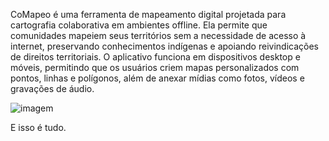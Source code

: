 CoMapeo é uma ferramenta de mapeamento digital projetada para cartografia colaborativa em ambientes offline. Ela permite que comunidades mapeiem seus territórios sem a necessidade de acesso à internet, preservando conhecimentos indígenas e apoiando reivindicações de direitos territoriais. O aplicativo funciona em dispositivos desktop e móveis, permitindo que os usuários criem mapas personalizados com pontos, linhas e polígonos, além de anexar mídias como fotos, vídeos e gravações de áudio.

![imagem](https://images.unsplash.com/photo-1505832018823-50331d70d237?ixlib=rb-4.1.0&q=85&fm=jpg&crop=entropy&cs=srgb)

E isso é tudo.